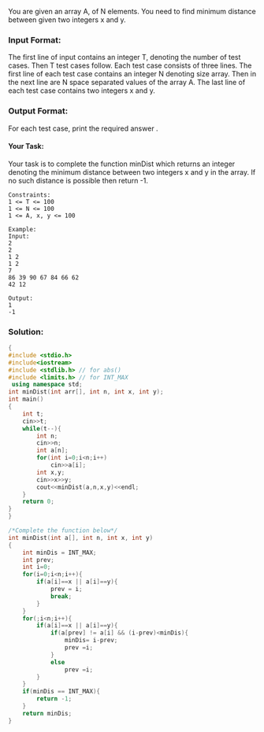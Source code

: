You are given an array A, of N elements. You need to find minimum distance between given two integers x and y.

### Input Format:
The first line of input contains an integer T, denoting the number of test cases. Then T test cases follow. Each test case consists of three lines. The first line of each test case contains an integer N denoting size array. Then in the next line are N space separated values of the array A. The last line of each test case contains two integers  x and y.

### Output Format:
For each test case, print the required answer .

#### Your Task:
Your task is to complete the function minDist which returns  an integer denoting the minimum distance between two integers x and y in the array. If no such distance is possible then return -1.
```
Constraints:
1 <= T <= 100
1 <= N <= 100
1 <= A, x, y <= 100

Example:
Input:
2
2
1 2
1 2
7
86 39 90 67 84 66 62 
42 12

Output:
1
-1
```

### Solution:

```C++
{
#include <stdio.h>
#include<iostream>
#include <stdlib.h> // for abs()
#include <limits.h> // for INT_MAX
 using namespace std;
int minDist(int arr[], int n, int x, int y);
int main() 
{
	int t;
	cin>>t;
	while(t--){
		int n;
		cin>>n;
		int a[n];
		for(int i=0;i<n;i++)
			cin>>a[i];
		int x,y;
		cin>>x>>y;
		cout<<minDist(a,n,x,y)<<endl;
	}
    return 0;
}
}

/*Complete the function below*/
int minDist(int a[], int n, int x, int y)
{  
    int minDis = INT_MAX;
    int prev;
    int i=0;
    for(i=0;i<n;i++){
        if(a[i]==x || a[i]==y){
            prev = i;
            break;
        }
    }
    for(;i<n;i++){
        if(a[i]==x || a[i]==y){
            if(a[prev] != a[i] && (i-prev)<minDis){
                minDis= i-prev;
                prev =i;
            }
            else
                prev =i;
        }
    }
    if(minDis == INT_MAX){
        return -1;
    }
    return minDis;
}
